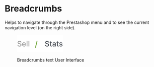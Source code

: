 # Breadcrumbs

Helps to navigate through the Prestashop menu and to see the current navigation level (on the right side).

<figure><img src="../../../.gitbook/assets/image (3) (1) (3).png" alt=""><figcaption><p>Breadcrumbs text User Interface</p></figcaption></figure>
